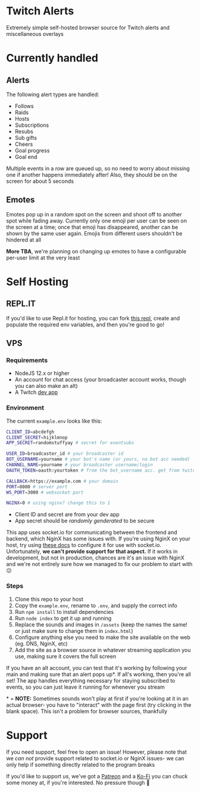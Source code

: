 # Twitch Alerts
Extremely simple self-hosted browser source for Twitch alerts and miscellaneous overlays

# Currently handled
## Alerts
The following alert types are handled:
- Follows
- Raids
- Hosts
- Subscriptions
- Resubs
- Sub gifts
- Cheers
- Goal progress
- Goal end

Multiple events in a row are queued up, so no need to worry about missing one if another happens immediately after! Also, they should be on the screen for about 5 seconds

## Emotes
Emotes pop up in a random spot on the screen and shoot off to another spot while fading away. Currently only one emoji per user can be seen on the screen at a time; once that emoji has disappeared, another can be shown by the same user again. Emojis from different users shouldn't be hindered at all

**More TBA**, we're planning on changing up emotes to have a configurable per-user limit at the very least

# Self Hosting
## REPL.IT
If you'd like to use Repl.it for hosting, you can fork [this repl](https://replit.com/@GreyHimmel/twitch-alerts), create and populate the required env variables, and then you're good to go!

## VPS
### Requirements
- NodeJS 12.x or higher
- An account for chat access (your broadcaster account works, though you can also make an alt)
- A Twitch [dev app](https://dev.twitch.com)

### Environment
The current `example.env` looks like this:
```bash
CLIENT_ID=abcdefgh
CLIENT_SECRET=hijklmnop
APP_SECRET=randomstuffyay # secret for eventsubs

USER_ID=broadcaster_id # your broadcaster id
BOT_USERNAME=yourname # your bot's name (or yours, no bot acc needed)
CHANNEL_NAME=yourname # your broadcaster username/login
OAUTH_TOKEN=oauth:yourtoken # from the bot_username acc. get from twitchapps.com/tmi

CALLBACK=https://example.com # your domain 
PORT=8080 # server port
WS_PORT=3000 # websocket port

NGINX=0 # using nginx? change this to 1
```

- Client ID and secret are from your dev app
- App secret should be *randomly genderated* to be secure  

This app uses socket.io for communicating between the frontend and backend, which NginX has some issues with. If you're using NginX on your host, try using [these docs](https://socket.io/docs/v4/reverse-proxy/) to configure it for use with socket.io. Unfortunately, **we can't provide support for that aspect.** If it works in development, but not in production, chances are it's an issue with NginX and we're not entirely sure how we managed to fix our problem to start with 😔

### Steps
1. Clone this repo to your host
2. Copy the `example.env`, rename to `.env`, and supply the correct info
3. Run `npm install` to install dependencies
4. Run `node index` to get it up and running
5. Replace the sounds and images in `/assets` (keep the names the same! or just make sure to change them in `index.html`)
6. Configure anything else you need to make the site available on the web (eg. DNS, NginX, etc)
7. Add the site as a browser source in whatever streaming application you use, making sure it covers the full screen

If you have an alt account, you can test that it's working by following your main and making sure that an alert pops up\*. If all's working, then you're all set! The app handles everything necessary for staying subscribed to events, so you can just leave it running for whenever you stream

\* = **NOTE:** Sometimes sounds won't play at first if you're looking at it in an actual browser- you have to "interact" with the page first (try clicking in the blank space). This isn't a problem for browser sources, thankfully

# Support
If you need support, feel free to open an issue! However, please note that we *can not* provide support related to socket.io or NginX issues- we can only help if something directly related to the program breaks

If you'd like to support *us*, we've got a [Patreon](https://patreon.com/greysdawn) and a [Ko-Fi](https://ko-fi.com/greysdawn) you can chuck some money at, if you're interested. No pressure though 💜
